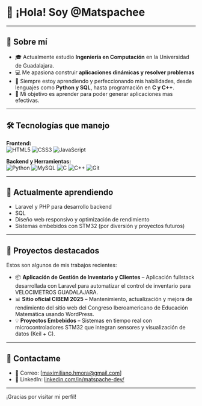 # 👋 ¡Hola! Soy @Matspachee

---

## 🚀 Sobre mí
- 🎓 Actualmente estudio **Ingeniería en Computación** en la Universidad de Guadalajara.
- 💻 Me apasiona construir **aplicaciones dinámicas y resolver problemas**
- 🧠 Siempre estoy aprendiendo y perfeccionando mis habilidades, desde lenguajes como **Python y SQL**, hasta programación en **C y C++**.
- 🎯 Mi objetivo es aprender para poder generar aplicaciones mas efectivas.

---

## 🛠️ Tecnologías que manejo
**Frontend:**  
![HTML5](https://img.shields.io/badge/-HTML5-E34F26?style=flat&logo=html5&logoColor=white)
![CSS3](https://img.shields.io/badge/-CSS3-1572B6?style=flat&logo=css3)
![JavaScript](https://img.shields.io/badge/-JavaScript-F7DF1E?style=flat&logo=javascript&logoColor=black)

**Backend y Herramientas:**  
![Python](https://img.shields.io/badge/-Python-3776AB?style=flat&logo=python&logoColor=white)
![MySQL](https://img.shields.io/badge/-MySQL-4479A1?style=flat&logo=mysql&logoColor=white)
![C](https://img.shields.io/badge/-C-00599C?style=flat&logo=c)
![C++](https://img.shields.io/badge/-C++-00599C?style=flat&logo=c%2B%2B)
![Git](https://img.shields.io/badge/-Git-F05032?style=flat&logo=git&logoColor=white)

---

## 🌱 Actualmente aprendiendo
- Laravel y PHP para desarrollo backend
- SQL
- Diseño web responsivo y optimización de rendimiento
- Sistemas embebidos con STM32 (por diversión y proyectos futuros)

---

## 📌 Proyectos destacados
Estos son algunos de mis trabajos recientes:
- 📦 **Aplicación de Gestión de Inventario y Clientes** – Aplicación fullstack desarrollada con Laravel para automatizar el control de inventario para VELOCIMETROS GUADALAJARA.
- 📊 **Sitio oficial CIBEM 2025** – Mantenimiento, actualización y mejora de rendimiento del sitio web del Congreso Iberoamericano de Educación Matemática usando WordPress.
- 💡 **Proyectos Embebidos** – Sistemas en tiempo real con microcontroladores STM32 que integran sensores y visualización de datos (Keil + C).

---

## 💬 Contactame

- 📧 Correo: [maximiliano.hmora@gmail.com]
- 🔗 LinkedIn: [linkedin.com/in/matspache-dev/]([https://linkedin.com/in/tuusuario](https://www.linkedin.com/in/matspache-dev/))

---

¡Gracias por visitar mi perfil!
